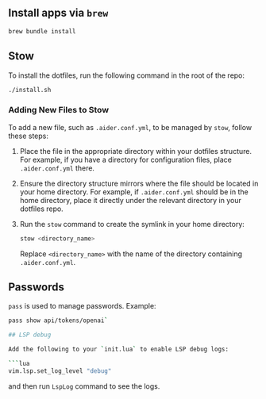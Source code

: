 ## Install apps via `brew`

```sh
brew bundle install
```
## Stow

To install the dotfiles, run the following command in the root of the repo:
```sh
./install.sh
```

### Adding New Files to Stow

To add a new file, such as `.aider.conf.yml`, to be managed by `stow`, follow these steps:

1. Place the file in the appropriate directory within your dotfiles structure. For example, if you have a directory for configuration files, place `.aider.conf.yml` there.

2. Ensure the directory structure mirrors where the file should be located in your home directory. For example, if `.aider.conf.yml` should be in the home directory, place it directly under the relevant directory in your dotfiles repo.

3. Run the `stow` command to create the symlink in your home directory:
   ```sh
   stow <directory_name>
   ```
   Replace `<directory_name>` with the name of the directory containing `.aider.conf.yml`.

## Passwords

`pass` is used to manage passwords. Example: 
```sh
pass show api/tokens/openai`

## LSP debug

Add the following to your `init.lua` to enable LSP debug logs:

```lua
vim.lsp.set_log_level "debug"
```

and then run `LspLog` command to see the logs.
